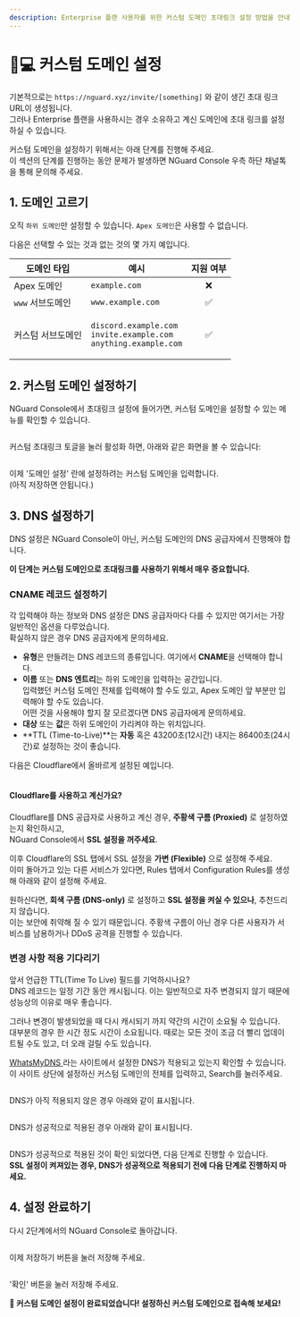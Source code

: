 ```yaml
---
description: Enterprise 플랜 사용자를 위한 커스텀 도메인 초대링크 설정 방법을 안내합니다.
---
```


# 👩💻 커스텀 도메인 설정

기본적으로는 `https://nguard.xyz/invite/[something]` 와 같이 생긴 초대 링크 URL이 생성됩니다.\
그러나 Enterprise 플랜을 사용하시는 경우 소유하고 계신 도메인에 초대 링크를 설정하실 수 있습니다.

커스텀 도메인을 설정하기 위해서는 아래 단계를 진행해 주세요.\
이 섹션의 단계를 진행하는 동안 문제가 발생하면 NGuard Console 우측 하단 채널톡을 통해 문의해 주세요.

## 1. 도메인 고르기

오직 `하위 도메인`만 설정할 수 있습니다. `Apex 도메인`은 사용할 수 없습니다.

다음은 선택할 수 있는 것과 없는 것의 몇 가지 예입니다.

| 도메인 타입      | 예시                                                                                                              | 지원 여부 |
| ----------- | --------------------------------------------------------------------------------------------------------------- | :---: |
| Apex 도메인    | `example.com`                                                                                                   |   ❌   |
| `www` 서브도메인 | `www.example.com`                                                                                               |   ✅   |
| 커스텀 서브도메인   | <p><code>discord.example.com</code><br><code>invite.example.com</code><br><code>anything.example.com</code></p> |   ✅   |

## 2. 커스텀 도메인 설정하기

NGuard Console에서 초대링크 설정에 들어가면, 커스텀 도메인을 설정할 수 있는 메뉴를 확인할 수 있습니다.

<figure><img src="../.gitbook/assets/image.png" alt=""><figcaption></figcaption></figure>

커스텀 초대링크 토글을 눌러 활성화 하면, 아래와 같은 화면을 볼 수 있습니다:

<figure><img src="../.gitbook/assets/image (1).png" alt=""><figcaption></figcaption></figure>

이제 '도메인 설정' 란에 설정하려는 커스텀 도메인을 입력합니다.\
(아직 저장하면 안됩니다.)

## 3. DNS 설정하기

DNS 설정은 NGuard Console이 아닌, 커스텀 도메인의 DNS 공급자에서 진행해야 합니다.

**이 단계는 커스텀 도메인으로 초대링크를 사용하기 위해서 매우 중요합니다.**

### CNAME 레코드 설정하기

각 입력해야 하는 정보와 DNS 설정은 DNS 공급자마다 다를 수 있지만 여기서는 가장 일반적인 옵션을 다루었습니다.\
확실하지 않은 경우 DNS 공급자에게 문의하세요.

* **유형**은 만들려는 DNS 레코드의 종류입니다. 여기에서 **CNAME**을 선택해야 합니다.
* **이름** 또는 **DNS 엔트리**는 하위 도메인을 입력하는 공간입니다.\
  입력했던 커스텀 도메인 전체를 입력해야 할 수도 있고, Apex 도메인 앞 부분만 입력해야 할 수도 있습니다.\
  어떤 것을 사용해야 할지 잘 모르겠다면 DNS 공급자에게 문의하세요.
* **대상** 또는 **값**은 하위 도메인이 가리켜야 하는 위치입니다.
* **TTL (Time-to-Live)**는 **자동** 혹은 43200초(12시간) 내지는 86400초(24시간)로 설정하는 것이 좋습니다.

다음은 Cloudflare에서 올바르게 설정된 예입니다.

<figure><img src="../.gitbook/assets/image (2).png" alt=""><figcaption></figcaption></figure>

#### Cloudflare를 사용하고 계신가요?

Cloudflare를 DNS 공급자로 사용하고 계신 경우, **주황색 구름 (Proxied)** 로 설정하였는지 확인하시고,\
NGuard Console에서 **SSL 설정을 꺼주세요**.

이후 Cloudflare의 SSL 탭에서 SSL 설정을 **가변 (Flexible)** 으로 설정해 주세요.\
이미 돌아가고 있는 다른 서비스가 있다면, Rules 탭에서 Configuration Rules를 생성해 아래와 같이 설정해 주세요.

원하신다면, **회색 구름 (DNS-only)** 로 설정하고 **SSL 설정을 켜실 수 있으나**, 추천드리지 않습니다.\
이는 보안에 취약해 질 수 있기 때문입니다. 주황색 구름이 아닌 경우 다른 사용자가 서비스를 남용하거나 DDoS 공격을 진행할 수 있습니다.

### 변경 사항 적용 기다리기

앞서 언급한 TTL(Time To Live) 필드를 기억하시나요?\
DNS 레코드는 일정 기간 동안 캐시됩니다. 이는 일반적으로 자주 변경되지 않기 때문에 성능상의 이유로 매우 좋습니다.

그러나 변경이 발생되었을 때 다시 캐시되기 까지 약간의 시간이 소요될 수 있습니다.\
대부분의 경우 한 시간 정도 시간이 소요됩니다. 때로는 모든 것이 조금 더 빨리 업데이트될 수도 있고, 더 오래 걸릴 수도 있습니다.

[WhatsMyDNS ](https://www.whatsmydns.net/#CNAME)라는 사이트에서 설정한 DNS가 적용되고 있는지 확인할 수 있습니다.\
이 사이트 상단에 설정하신 커스텀 도메인의 전체를 입력하고, Search를 눌러주세요.

<figure><img src="../.gitbook/assets/image (3).png" alt=""><figcaption></figcaption></figure>

DNS가 아직 적용되지 않은 경우 아래와 같이 표시됩니다.

<figure><img src="../.gitbook/assets/image (4).png" alt=""><figcaption></figcaption></figure>

DNS가 성공적으로 적용된 경우 아래와 같이 표시됩니다.

<figure><img src="../.gitbook/assets/image (5).png" alt=""><figcaption></figcaption></figure>

DNS가 성공적으로 적용된 것이 확인 되었다면, 다음 단계로 진행할 수 있습니다.\
**SSL 설정이 켜져있는 경우, DNS가 성공적으로 적용되기 전에 다음 단계로 진행하지 마세요.**

## 4. 설정 완료하기

다시 2단계에서의 NGuard Console로 돌아갑니다.

<figure><img src="../.gitbook/assets/image (6).png" alt=""><figcaption></figcaption></figure>

이제 저장하기 버튼을 눌러 저장해 주세요.

<figure><img src="../.gitbook/assets/image (7).png" alt=""><figcaption></figcaption></figure>

'확인' 버튼을 눌러 저장해 주세요.

**🎉 커스텀 도메인 설정이 완료되었습니다! 설정하신 커스텀 도메인으로 접속해 보세요!**
